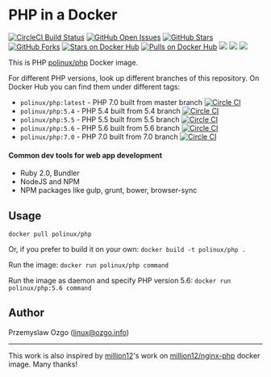 # PHP in a Docker
[![CircleCI Build Status](https://img.shields.io/circleci/project/pozgo/docker-php.svg)](https://circleci.com/gh/pozgo/docker-php/tree/latest)
[![GitHub Open Issues](https://img.shields.io/github/issues/pozgo/docker-php.svg)](https://github.com/pozgo/docker-php/issues)
[![GitHub Stars](https://img.shields.io/github/stars/pozgo/docker-php.svg)](https://github.com/pozgo/docker-php)
[![GitHub Forks](https://img.shields.io/github/forks/pozgo/docker-php.svg)](https://github.com/pozgo/docker-php)
[![Stars on Docker Hub](https://img.shields.io/docker/stars/polinux/php.svg)](https://hub.docker.com/r/polinux/php)
[![Pulls on Docker Hub](https://img.shields.io/docker/pulls/polinux/php.svg)](https://hub.docker.com/r/polinux/php)
[![](https://images.microbadger.com/badges/version/polinux/php.svg)](http://microbadger.com/images/polinux/php)
[![](https://images.microbadger.com/badges/license/polinux/php.svg)](http://microbadger.com/images/polinux/php)
[![](https://images.microbadger.com/badges/image/polinux/php.svg)](http://microbadger.com/images/polinux/php)

This is PHP [polinux/php](https://registry.hub.docker.com/u/polinux/php/) Docker image.

For different PHP versions, look up different branches of this repository.
On Docker Hub you can find them under different tags:

* `polinux/php:latest` - PHP 7.0 built from master branch [![Circle CI](https://circleci.com/gh/pozgo/docker-php.svg?style=svg)](https://circleci.com/gh/pozgo/docker-php)
* `polinux/php:5.4` - PHP 5.4 built from 5.4 branch [![Circle CI](https://circleci.com/gh/pozgo/docker-php/tree/5.4.svg?style=svg)](https://circleci.com/gh/pozgo/docker-php)
* `polinux/php:5.5` - PHP 5.5 built from 5.5 branch [![Circle CI](https://circleci.com/gh/pozgo/docker-php/tree/5.5.svg?style=svg)](https://circleci.com/gh/pozgo/docker-php)
* `polinux/php:5.6` - PHP 5.6 built from 5.6 branch [![Circle CI](https://circleci.com/gh/pozgo/docker-php/tree/5.6.svg?style=svg)](https://circleci.com/gh/pozgo/docker-php)
* `polinux/php:7.0` - PHP 7.0 built from 7.0 branch [![Circle CI](https://circleci.com/gh/pozgo/docker-php/tree/7.0.svg?style=svg)](https://circleci.com/gh/pozgo/docker-php)

#### Common dev tools for web app development

* Ruby 2.0, Bundler
* NodeJS and NPM
* NPM packages like gulp, grunt, bower, browser-sync

## Usage

`docker pull polinux/php`

Or, if you prefer to build it on your own:
`docker build -t polinux/php .`

Run the image:
`docker run polinux/php command`

Run the image as daemon and specify PHP version 5.6:
`docker run polinux/php:5.6 command`

## Author
Przemyslaw Ozgo (<linux@ozgo.info>)

---
This work is also inspired by [million12](https://github.com/million12/docker-nginx-php)'s work on [million12/nginx-php](https://hub.docker.com/r/million12/nginx-php/) docker image. Many thanks!
